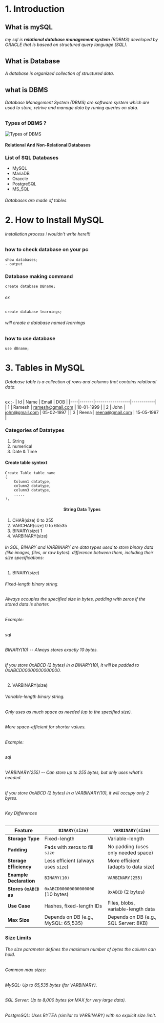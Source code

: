# 1. Introduction
## What is mySQL
###### my sql is **relational database management system** (RDBMS) developed by ORACLE that is baseed on structured query language (SQL).

## What is Database
###### A database is organized collection of structured data.

## what is DBMS 
###### Database Management System (DBMS) are software system which are used to store, retrive and manage data by runing queries on data.

### Types of DBMS ?
![Types of DBMS](https://github.com/user-attachments/assets/81db2917-b6c3-429c-b842-4907290e5ca0)
#### Relational And Non-Relational Databases

### List of SQL Databases 
- MySQL
- MariaDB
- Oraccle
- PostgreSQL
- MS_SQL

###### Databases are made of tables

# 2. How to Install MySQL
###### installation process i wouldn't write here!!!

### how to check database on your pc
```
show databases;
- output

```
### Database making command 
```
create database DBname;
```
###### ex
```
create database learnings;
```
###### will create a database named learnings
### how to use database 
```
use dBname;
```
# 3. Tables in MySQL
###### Database table is a collection of rows and columns that contains relational data. 
ex :- 
| Id | Name  | Email            | DOB        |
|----|-------|------------------|------------|
| 1  | Ramesh | ramesh@gmail.com | 10-01-1999 |
| 2  | John   | john@gmail.com   | 05-02-1997 |
| 3  | Reena  | reena@gmail.com  | 15-05-1997 |

### Categories of Datatypes
1. String
2. numerical
3. Date & Time

#### Create table syntext
```
Create Table table_name
(
    Column1 datatype,
    column2 datatype,
    column3 datatype,
    .....
),
```
#### <div align="center"> String Data Types </div>

1. CHAR(size) 0 to 255
2. VARCHAR(size) 0 to 65535
3. BINARY(size) 1
4. VARBINARY(size)

###### In SQL, BINARY and VARBINARY are data types used to store binary data (like images, files, or raw bytes). difference between them, including their size specifications:

1. BINARY(size)
###### Fixed-length binary string.

###### Always occupies the specified size in bytes, padding with zeros if the stored data is shorter.

###### Example:

###### sql
###### BINARY(10)  -- Always stores exactly 10 bytes.
###### If you store 0xABCD (2 bytes) in a BINARY(10), it will be padded to 0xABCD00000000000000.

2. VARBINARY(size)
###### Variable-length binary string.

###### Only uses as much space as needed (up to the specified size).

###### More space-efficient for shorter values.

###### Example:

###### sql
###### VARBINARY(255)  -- Can store up to 255 bytes, but only uses what's needed.
###### If you store 0xABCD (2 bytes) in a VARBINARY(10), it will occupy only 2 bytes.

###### Key Differences
| Feature               | `BINARY(size)`                          | `VARBINARY(size)`                      |
|-----------------------|----------------------------------------|----------------------------------------|
| **Storage Type**      | Fixed-length                           | Variable-length                       |
| **Padding**           | Pads with zeros to fill `size`         | No padding (uses only needed space)   |
| **Storage Efficiency**| Less efficient (always uses `size`)    | More efficient (adapts to data size)  |
| **Example Declaration**| `BINARY(10)`                          | `VARBINARY(255)`                      |
| **Stores `0xABCD` as** | `0xABCD00000000000000` (10 bytes)      | `0xABCD` (2 bytes)                    |
| **Use Case**          | Hashes, fixed-length IDs               | Files, blobs, variable-length data    |
| **Max Size**          | Depends on DB (e.g., MySQL: 65,535)    | Depends on DB (e.g., SQL Server: 8KB) |

### Size Limits
###### The size parameter defines the maximum number of bytes the column can hold.
###### Common max sizes:

###### MySQL: Up to 65,535 bytes (for VARBINARY).

###### SQL Server: Up to 8,000 bytes (or MAX for very large data).

###### PostgreSQL: Uses BYTEA (similar to VARBINARY) with no explicit size limit.
